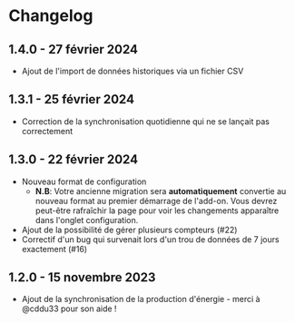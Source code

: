 # Changelog

## 1.4.0 - 27 février 2024

- Ajout de l'import de données historiques via un fichier CSV

## 1.3.1 - 25 février 2024

- Correction de la synchronisation quotidienne qui ne se lançait pas correctement

## 1.3.0 - 22 février 2024

- Nouveau format de configuration
  - **N.B**: Votre ancienne migration sera **automatiquement** convertie au nouveau format au premier démarrage de l'add-on. Vous devrez peut-être rafraîchir la page pour voir les changements apparaître dans l'onglet configuration.
- Ajout de la possibilité de gérer plusieurs compteurs (#22)
- Correctif d'un bug qui survenait lors d'un trou de données de 7 jours exactement (#16)

## 1.2.0 - 15 novembre 2023

- Ajout de la synchronisation de la production d'énergie - merci à @cddu33 pour son aide !
